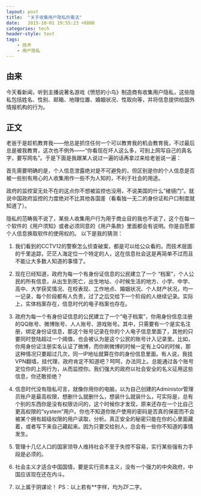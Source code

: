 ```yaml
---
layout: post
title:  "关于收集用户隐私的看法"
date:   2015-10-01 19:55:23 +0800
categories: tech
header-style: text
tags:
    - 技术
    - 用户隐私
---
```


## 由来

今天看新闻，听到主播说著名游戏《愤怒的小鸟》制造商有收集用户隐私，这些隐私包括姓名、性别、邮箱、地理位置、婚姻状况、性取向等，并将信息提供给国外情报机构的行为。 

## 正文

老爸于是趁机教育我——他总是抓住任何一个可以教育我的机会教育我，不过最后总是被我教育，这次也不例外——“你看现在坏人这么多，可别上网写自己的真名字，要写网名”。于是下面是我跟某人说过一遍的话再拿过来给老爸说一遍：

首先需要明确的是，个人信息泄露绝对是不可避免的，但区别是你的个人信息是否被一些别有用心的人收集用作一些不为人知的，不利于社会的用途。

政府的监控室无处不在的这点你不想被监控也没用，不说美国的什么“棱镜门”。就说中国政府监控的力度绝对不比其他各国差（看看独一无二的身份证和户口制度就知道了）。

隐私的范畴我不说了，某些人收集用户行为用于商业目的我也不说了，这个在每一个软件的《用户须知》或者必须同意的《用户条款》里面都会有说明。你是自愿那个人信息换取软件的使用权的。
以下是我的猜测：

1. 我们看到的CCTV12的警察怎么侦查破案，都是可以给公众看的。而技术层面的千里追踪，茫茫人海定位一个特定的人，这在信息社会这是再简单不过而且不能让大多数人知道的事情了。

2. 现在已经知道，政府为每一个有身份证信息的公民建立了一个 “档案”，个人公民的所有信息，从出生到死亡，出生地址、小时候生活的地方、小学、中学、高中、大学获奖情况、在校表现、工作地点、婚姻状况、个人财产状况，均一一记录，每个阶段都有人负责，过了之后交给下一个阶段的人继续记录。实际上，实体档案存在，信息时代的电子档案也存在。

3. 政府为每一个有身份证信息的公民建立了一个“电子档案”，你用身份信息注册的QQ账号、微博账号、人人账号、游戏账号。其中，只需要有一个是实名注册，绑定身份证信息，那这个账号记录在你的个人电子信息里面了，其他的只要同时登陆超过一个阈值，也会被认为是这个公民的账号计入记录里。比如，你用身份证注册实名认证了微博，而你刷微博的时候一定有上QQ的时候，那这种情况只要超过几次，同一IP地址就算在你的身份信息里面。有人说，我挂VPN翻墙，挂代理，政府肯定不知道吧？呵呵，办法同上。总能通过各个账号定位你的上网行为，从而监控你。我们强大的政府以社会安全的名义征用这些信息，你还敢拒绝？

4. 信息时代没有隐私可言，就像你用你的电脑，以为自己创建的Administor管理员账户是最高权限，想删什么就删什么，想装什么就装什么，可实际是，总有个别的东西你是没有权限访问的，这个时候你才发现，原来还存在一个比自己更高权限的“system”用户。你也不知道你账户使用的密码是否真的保密而不会被某个拥有超级权限的用户读取，分析。真正安全的秘密只能在你的心里面藏着，或者写下来自己藏起来。因为只要交给别人，总会有一些你不知道的事情发生。

5. 管理十几亿人口的国家领导人维持社会不至于失控不容易，实行某些强有力手段是必须的。

6. 社会主义才适合中国国情，要是实行资本主义，没有一个强力的中央政府，中国应该现在还在内斗。

7. 以上属于阴谋论！
PS：以上若有**字样，均为ZF二字。